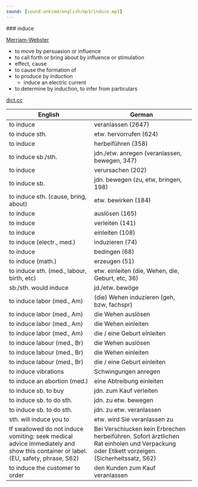 ```yaml
---
sound: [sound:ankimd/english/mp3/induce.mp3]
---
```


\### induce

[Merriam-Webster](https://www.merriam-webster.com/dictionary/induce)

- to move by persuasion or influence
- to call forth or bring about by influence or stimulation
- effect, cause
- to cause the formation of
- to produce by induction
    - induce an electric current
- to determine by induction, to infer from particulars

[dict.cc](https://www.dict.cc/induce)

| English        | German       |
| -------------- | ------------ |
| to induce | veranlassen (2647) |
| to induce sth. | etw. hervorrufen (624) |
| to induce | herbeiführen (358) |
| to induce sb./sth. | jdn./etw. anregen (veranlassen, bewegen, 347) |
| to induce | verursachen (202) |
| to induce sb. | jdn. bewegen (zu, etw, bringen, 198) |
| to induce sth. (cause, bring, about) | etw. bewirken (184) |
| to induce | auslösen (165) |
| to induce | verleiten (141) |
| to induce | einleiten (108) |
| to induce (electr., med.) | induzieren (74) |
| to induce | bedingen (68) |
| to induce (math.) | erzeugen (51) |
| to induce sth. (med., labour, birth, etc) | etw. einleiten (die, Wehen, die, Geburt, etc, 36) |
| sb./sth. would induce | jd./etw. bewöge |
| to induce labor (med., Am) | (die) Wehen induzieren (geh, bzw, fachspr) |
| to induce labor (med., Am) | die Wehen auslösen |
| to induce labor (med., Am) | die Wehen einleiten |
| to induce labor (med., Am) | die / eine Geburt einleiten |
| to induce labour (med., Br) | die Wehen auslösen |
| to induce labour (med., Br) | die Wehen einleiten |
| to induce labour (med., Br) | die / eine Geburt einleiten |
| to induce vibrations | Schwingungen anregen |
| to induce an abortion (med.) | eine Abtreibung einleiten |
| to induce sb. to buy | jdn. zum Kauf verleiten |
| to induce sb. to do sth. | jdn. zu etw. bewegen |
| to induce sb. to do sth. | jdn. zu etw. veranlassen |
| sth. will induce you to | etw. wird Sie veranlassen zu |
| If swallowed do not induce vomiting: seek medical advice immediately and show this container or label. (EU, safety, phrase, S62) | Bei Verschlucken kein Erbrechen herbeiführen. Sofort ärztlichen Rat einholen und Verpackung oder Etikett vorzeigen. (Sicherheitssatz, S62) |
| to induce the customer to order | den Kunden zum Kauf veranlassen |
